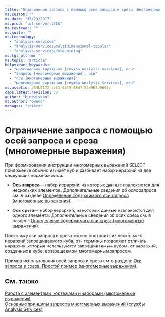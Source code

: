 ```yaml
---
title: "Ограничение запроса с помощью осей запроса и среза (многомерные выражения) | Microsoft Docs"
ms.custom: ""
ms.date: "03/23/2017"
ms.prod: "sql-server-2016"
ms.reviewer: ""
ms.suite: ""
ms.technology: 
  - "analysis-services"
  - "analysis-services/multidimensional-tabular"
  - "analysis-services/data-mining"
ms.tgt_pltfrm: ""
ms.topic: "article"
helpviewer_keywords: 
  - "многомерные выражения [службы Analysis Services], оси"
  - "запросы [многомерные выражения], оси"
  - "оси [многомерные выражения]"
  - "многомерные выражения [службы Analysis Services], оси"
ms.assetid: a64b8172-cd73-42f9-8847-52e967b9697a
caps.latest.revision: 30
author: "Minewiskan"
ms.author: "owend"
manager: "erikre"
---
```

# Ограничение запроса с помощью осей запроса и среза (многомерные выражения)
  При формировании инструкции многомерных выражений SELECT приложение обычно изучает куб и разбивает набор иерархий на два следующих подмножества.  
  
-   **Ось запроса**— набор иерархий, из которых данные извлекаются для нескольких элементов. Дополнительные сведения об осях запроса см. в разделе [Определение содержимого оси запроса (многомерные выражения)](../../../analysis-services/multidimensional-models/mdx/specifying-the-contents-of-a-query-axis-mdx.md).  
  
-   **Ось среза**— набор иерархий, из которых данные извлекаются для одного элемента. Дополнительные сведения об осях среза см. в разделе [Определение содержимого оси среза (многомерные выражения)](../../../analysis-services/multidimensional-models/mdx/specifying-the-contents-of-a-slicer-axis-mdx.md).  
  
 Поскольку оси запроса и среза можно построить из нескольких иерархий запрашиваемого куба, эти термины позволяют отличать иерархии, которые используются запрашиваемым кубом, от иерархий, созданных в кубе, возвращаемом многомерным запросом.  
  
 Пример использования осей запроса и среза см. в разделе [Оси запроса и среза. Простой пример (многомерные выражения)](../../../analysis-services/multidimensional-models/mdx/using-query-and-slicer-axes-in-a-simple-example-mdx.md).  
  
## См. также  
 [Работа с элементами, кортежами и наборами (многомерные выражения)](../../../analysis-services/multidimensional-models/mdx/working-with-members-tuples-and-sets-mdx.md)   
 [Основные принципы запросов многомерных выражений (службы Analysis Services)](../../../analysis-services/multidimensional-models/mdx/mdx-query-fundamentals-analysis-services.md)  
  
  